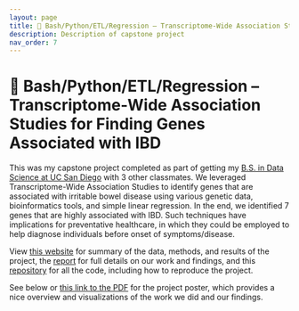 ```yaml
---
layout: page
title: 🧬 Bash/Python/ETL/Regression – Transcriptome-Wide Association Studies for Finding Genes Associated with IBD
description: Description of capstone project
nav_order: 7
---
```


# 🧬 Bash/Python/ETL/Regression – Transcriptome-Wide Association Studies for Finding Genes Associated with IBD

This was my capstone project completed as part of getting my [B.S. in Data Science at UC San Diego]({{site.baseurl}}/education) with 3 other classmates. We leveraged Transcriptome-Wide Association Studies to identify genes that are associated with irritable bowel disease using various genetic data, bioinformatics tools, and simple linear regression. In the end, we identified 7 genes that are highly associated with IBD. Such techniques have implications for preventative healthcare, in which they could be employed to help diagnose individuals before onset of symptoms/disease. 

View [this website](https://notsamzhou.github.io/twas/) for summary of the data, methods, and results of the project, the [report](https://notsamzhou.github.io/twas/files/report.pdf) for full details on our work and findings, and this [repository](https://github.com/jacquelinekclee/twas-dsc180-a17) for all the code, including how to reproduce the project.

See below or [this link to the PDF]({{site.baseurl}}/project-files/capstone-poster.pdf) for the project poster, which provides a nice overview and visualizations of the work we did and our findings. 

<img src="{{site.baseurl}}/assets//project-files/capstone-poster.jpg" alt="">